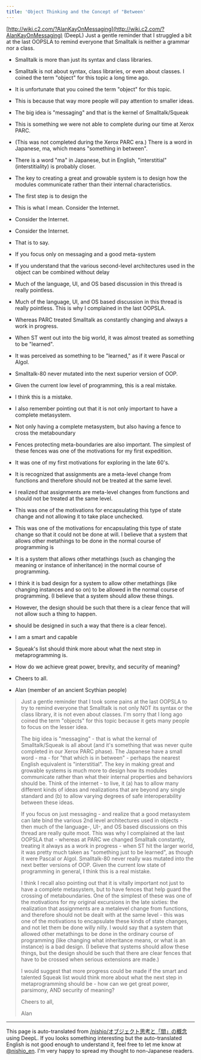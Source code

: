 ```yaml
---
title: 'Object Thinking and the Concept of "Between'
---
```


[http://wiki.c2.com/?AlanKayOnMessaging](http://wiki.c2.com/?AlanKayOnMessaging)
(DeepL) Just a gentle reminder that I struggled a bit at the last OOPSLA to remind everyone that Smalltalk is neither a grammar nor a class.
- Smalltalk is more than just its syntax and class libraries.
- Smalltalk is not about syntax, class libraries, or even about classes. I coined the term "object" for this topic a long time ago.
- It is unfortunate that you coined the term "object" for this topic.
- This is because that way more people will pay attention to smaller ideas.

- The big idea is "messaging" and that is the kernel of Smalltalk/Squeak
- This is something we were not able to complete during our time at Xerox PARC.
- (This was not completed during the Xerox PARC era.) There is a word in Japanese, ma, which means "something in between".
- There is a word "ma" in Japanese, but in English, "interstitial" (interstitiality) is probably closer.
- The key to creating a great and growable system is to design how the modules communicate rather than their internal characteristics.
- The first step is to design the
- This is what I mean. Consider the Internet.
- Consider the Internet.
- Consider the Internet.
- That is to say.

- If you focus only on messaging and a good meta-system
- If you understand that the various second-level architectures used in the object can be combined without delay
- Much of the language, UI, and OS based discussion in this thread is really pointless.
- Much of the language, UI, and OS based discussion in this thread is really pointless. This is why I complained in the last OOPSLA.
- Whereas PARC treated Smalltalk as constantly changing and always a work in progress.
- When ST went out into the big world, it was almost treated as something to be "learned".
- It was perceived as something to be "learned," as if it were Pascal or Algol.
- Smalltalk-80 never mutated into the next superior version of OOP.
- Given the current low level of programming, this is a real mistake.
- I think this is a mistake.

- I also remember pointing out that it is not only important to have a complete metasystem.
- Not only having a complete metasystem, but also having a fence to cross the metaboundary
- Fences protecting meta-boundaries are also important. The simplest of these fences was one of the motivations for my first expedition.
- It was one of my first motivations for exploring in the late 60's.
- It is recognized that assignments are a meta-level change from functions and therefore should not be treated at the same level.
- I realized that assignments are meta-level changes from functions and should not be treated at the same level.
- This was one of the motivations for encapsulating this type of state change and not allowing it to take place unchecked.
- This was one of the motivations for encapsulating this type of state change so that it could not be done at will. I believe that a system that allows other metathings to be done in the normal course of programming is
- It is a system that allows other metathings (such as changing the meaning or instance of inheritance) in the normal course of programming.
- I think it is bad design for a system to allow other metathings (like changing instances and so on) to be allowed in the normal course of programming. (I believe that a system should allow these things.
- However, the design should be such that there is a clear fence that will not allow such a thing to happen.
- should be designed in such a way that there is a clear fence).

- I am a smart and capable
- Squeak's list should think more about what the next step in metaprogramming is.
- How do we achieve great power, brevity, and security of meaning?

- Cheers to all.

- Alan (member of an ancient Scythian people)
> Just a gentle reminder that I took some pains at the last OOPSLA to try to
>   remind everyone that Smalltalk is not only NOT its syntax or the class
>   library, it is not even about classes. I'm sorry that I long ago coined the
>   term "objects" for this topic because it gets many people to focus on the
>   lesser idea.
>
>   The big idea is "messaging" - that is what the kernal of Smalltalk/Squeak
>   is all about (and it's something that was never quite completed in our
>   Xerox PARC phase). The Japanese have a small word - ma - for "that which
>   is in between" - perhaps the nearest English equivalent is "interstitial".
>   The key in making great and growable systems is much more to design how its
>   modules communicate rather than what their internal properties and
>   behaviors should be. Think of the internet - to live, it (a) has to allow
>   many different kinds of ideas and realizations that are beyond any single
>   standard and (b) to allow varying degrees of safe interoperability between
>   these ideas.
>
>   If you focus on just messaging - and realize that a good metasystem can
>   late bind the various 2nd level architectures used in objects - then much
>   of the language-, UI-, and OS based discussions on this thread are really
>   quite moot. This was why I complained at the last OOPSLA that - whereas at
>   PARC we changed Smalltalk constantly, treating it always as a work in
>   progress - when ST hit the larger world, it was pretty much taken as
>   "something just to be learned", as though it were Pascal or Algol.
>   Smalltalk-80 never really was mutated into the next better versions of OOP.
>   Given the current low state of programming in general, I think this is a
>   real mistake.
>
>   I think I recall also pointing out that it is vitally important not just to
>   have a complete metasystem, but to have fences that help guard the crossing
>   of metaboundaries. One of the simplest of these was one of the motivations
>   for my original excursions in the late sixties: the realization that
>   assignments are a metalevel change from functions, and therefore should not
>   be dealt with at the same level - this was one of the motivations to
>   encapsulate these kinds of state changes, and not let them be done willy
>   nilly. I would say that a system that allowed other metathings to be done
>   in the ordinary course of programming (like changing what inheritance
>   means, or what is an instance) is a bad design. (I believe that systems
>   should allow these things, but the design should be such that there are
>   clear fences that have to be crossed when serious extensions are made.)
>
>   I would suggest that more progress could be made if the smart and talented
>   Squeak list would think more about what the next step in metaprogramming
>   should be - how can we get great power, parsimony, AND security of meaning?
>
>   Cheers to all,
>
>   Alan

---
This page is auto-translated from [/nishio/オブジェクト思考と「間」の概念](https://scrapbox.io/nishio/オブジェクト思考と「間」の概念) using DeepL. If you looks something interesting but the auto-translated English is not good enough to understand it, feel free to let me know at [@nishio_en](https://twitter.com/nishio_en). I'm very happy to spread my thought to non-Japanese readers.